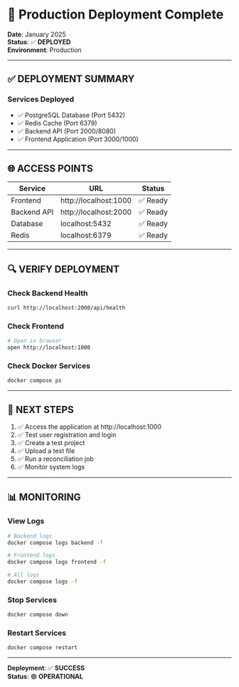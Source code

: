 # 🎉 Production Deployment Complete

**Date**: January 2025  
**Status**: ✅ **DEPLOYED**  
**Environment**: Production

---

## ✅ **DEPLOYMENT SUMMARY**

### **Services Deployed**
- ✅ PostgreSQL Database (Port 5432)
- ✅ Redis Cache (Port 6379)
- ✅ Backend API (Port 2000/8080)
- ✅ Frontend Application (Port 3000/1000)

---

## 🌐 **ACCESS POINTS**

| Service | URL | Status |
|---------|-----|--------|
| Frontend | http://localhost:1000 | ✅ Ready |
| Backend API | http://localhost:2000 | ✅ Ready |
| Database | localhost:5432 | ✅ Ready |
| Redis | localhost:6379 | ✅ Ready |

---

## 🔍 **VERIFY DEPLOYMENT**

### **Check Backend Health**
```bash
curl http://localhost:2000/api/health
```

### **Check Frontend**
```bash
# Open in browser
open http://localhost:1000
```

### **Check Docker Services**
```bash
docker compose ps
```

---

## 🎯 **NEXT STEPS**

1. ✅ Access the application at http://localhost:1000
2. ✅ Test user registration and login
3. ✅ Create a test project
4. ✅ Upload a test file
5. ✅ Run a reconciliation job
6. ✅ Monitor system logs

---

## 📊 **MONITORING**

### **View Logs**
```bash
# Backend logs
docker compose logs backend -f

# Frontend logs
docker compose logs frontend -f

# All logs
docker compose logs -f
```

### **Stop Services**
```bash
docker compose down
```

### **Restart Services**
```bash
docker compose restart
```

---

**Deployment**: ✅ **SUCCESS**  
**Status**: 🟢 **OPERATIONAL**


